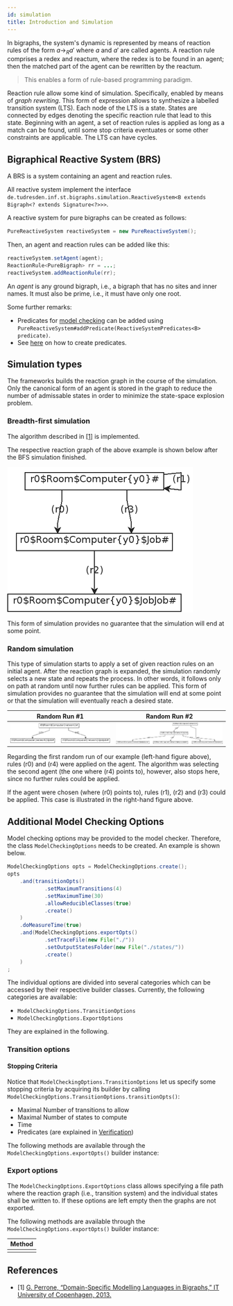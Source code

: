 ```yaml
---
id: simulation
title: Introduction and Simulation
---
```


<!--# Simulation-->

In bigraphs, the system's dynamic is represented by means of reaction 
rules of the form $a \to_R a'$ where $a$ and $a'$ are called agents.
A reaction rule comprises a redex and reactum, where the redex is to be
found in an agent; then the matched part of the agent can be rewritten by
the reactum.

> This enables a form of rule-based programming paradigm.

Reaction rule allow some kind of simulation. Specifically, enabled by means of *graph rewriting*.
This form of expression allows to synthesize a labelled transition system (LTS). 
Each node of the LTS is a state. States are connected
by edges denoting the specific reaction rule that lead to this state.
Beginning with an agent, a set of reaction rules is applied as long
as a match can be found, until some stop criteria eventuates or some 
other constraints are applicable. The LTS can have cycles.

## Bigraphical Reactive System (BRS)

A BRS is a system containing an agent and reaction rules.

All reactive system implement the interface `de.tudresden.inf.st.bigraphs.simulation.ReactiveSystem<B extends Bigraph<? extends Signature<?>>>`.

A reactive system for pure bigraphs can be created as follows:

```java
PureReactiveSystem reactiveSystem = new PureReactiveSystem();
```

Then, an agent and reaction rules can be added like this:
```java
reactiveSystem.setAgent(agent);
ReactionRule<PureBigraph> rr = ...;
reactiveSystem.addReactionRule(rr);
```

An _agent_ is any ground bigraph, i.e., a bigraph that has no sites and inner names.
It must also be prime, i.e., it must have only one root.

Some further remarks:
- Predicates for [model checking](verification) can be added using `PureReactiveSystem#addPredicate(ReactiveSystemPredicates<B> predicate)`.
- See [here](simulation-predicates) on how to create predicates.

<!-- ## Examples -->

<!-- ### Home computer example -->

<!-- A room with a computer is modelled with the following dynamics. -->

<!-- - The first and fourth rules are structurally the same but different instances -->
<!-- - The second rule is a no-op rule, just for demonstration purposes -->
<!-- - The third rule allows to create a new "job" on the computer residing in  -->
<!-- the room -->

<!-- The agent of our BRS is shown below with  -->
<!-- the corresponding reaction rules. For the simulation, we set the maximal -->
<!-- allowed transitions to 4.  -->


<!-- ```java -->
<!-- class -->
<!-- ``` -->

## Simulation types   

The frameworks builds the reaction graph in the course of the simulation.
Only the canonical form of an agent is stored in the graph to reduce the
number of admissable states in order to minimize the state-space explosion problem.

### Breadth-first simulation

The algorithm described in [\[1\]](#ref1) is implemented.

The respective reaction graph of the above example is shown below after 
the BFS simulation finished.

![imgs](assets/simulation/home-example-reaction-graph.png)

This form of simulation provides no guarantee that the simulation will end at some point.

### Random simulation

This type of simulation starts to apply a set of given reaction rules
on an initial agent. After the reaction graph is expanded, the simulation
randomly selects a new state and repeats the process.
In other words, it follows only on path at random until now further rules can be applied.
This form of simulation provides no guarantee that the simulation will end at some point or that the simulation will eventually reach a desired state.

|Random Run #1 | Random Run #2 |
|---|---|
|![imgs](assets/simulation/transition_graph_random.png)|![imgs](assets/simulation/transition_graph_random2.png)|

Regarding the first random run of our example (left-hand figure above), rules (r0) and (r4) were applied on the agent. The algorithm
was selecting the second agent (the one where (r4) points to), however, also 
stops here, since no further rules could be applied.

If the agent were chosen (where (r0) points to), rules (r1), (r2) and (r3) could be applied.
This case is illustrated in the right-hand figure above.

## Additional Model Checking Options

Model checking options may be provided to the model checker.
Therefore, the class `ModelCheckingOptions` needs to be created. An
example is shown below.

```java
ModelCheckingOptions opts = ModelCheckingOptions.create();
opts
    .and(transitionOpts()
            .setMaximumTransitions(4)
            .setMaximumTime(30)
            .allowReducibleClasses(true)
            .create()
    )
    .doMeasureTime(true)
    .and(ModelCheckingOptions.exportOpts()
            .setTraceFile(new File("./"))
            .setOutputStatesFolder(new File("./states/"))
            .create()
    )
;
```

The individual options are divided into several categories which can be accessed by
their respective builder classes.
Currently, the following categories are available:

- `ModelCheckingOptions.TransitionOptions`
- `ModelCheckingOptions.ExportOptions`

They are explained in the following.

### Transition options

#### Stopping Criteria
Notice that `ModelCheckingOptions.TransitionOptions` let us specify some stopping criteria by
acquiring its builder by calling `ModelCheckingOptions.TransitionOptions.transitionOpts()`:

- Maximal Number of transitions to allow
- Maximal Number of states to compute
- Time
- Predicates (are explained in [Verification](./verification))

The following methods are available through the `ModelCheckingOptions.exportOpts()` builder instance:

### Export options

The `ModelCheckingOptions.ExportOptions` class allows specifying a file path where the reaction graph (i.e., transition system)
and the individual states shall be written to. If these options are left empty then the graphs are not exported.

The following methods are available through the `ModelCheckingOptions.exportOpts()` builder instance:

| Method  |
|---|
|   |



## References

- \[1\] <a id="ref1" href="https://pure.itu.dk/portal/files/39500908/thesis_GianDavidPerrone.pdf">G. Perrone, “Domain-Specific Modelling Languages in Bigraphs,” IT University of Copenhagen, 2013.</a>




